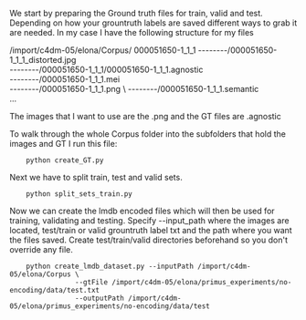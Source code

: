 We start by preparing the Ground truth files for train, valid and test. Depending on how your grountruth labels are saved different ways to grab it are needed. In my case I have the following structure for my files

/import/c4dm-05/elona/Corpus/
000051650-1_1_1
    --------/000051650-1_1_1_distorted.jpg \
    --------/000051650-1_1_1/000051650-1_1_1.agnostic \
    --------/000051650-1_1_1.mei \
    --------/000051650-1_1_1.png \ 
    --------/000051650-1_1_1.semantic \
...

The images that I want to use are the .png and the GT files are .agnostic

To walk through the whole Corpus folder into the subfolders that hold the images and GT I run this file:

        python create_GT.py

Next we have to split train, test and valid sets. 

        python split_sets_train.py 

Now we can create the lmdb encoded files which will then be used for training, validating and testing. Specify --input_path where the images are located, test/train or valid grountruth label txt and the path where you want the files saved. Create test/train/valid directories beforehand so you don't override any file. 

        python create_lmdb_dataset.py --inputPath /import/c4dm-05/elona/Corpus \    
                    --gtFile /import/c4dm-05/elona/primus_experiments/no-encoding/data/test.txt
                    --outputPath /import/c4dm-05/elona/primus_experiments/no-encoding/data/test


